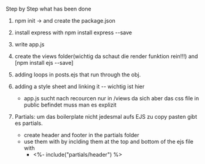 Step by Step what has been done

1. npm init -> and create the package.json
2. install express with npm install express --save
3. write app.js
4. create the views folder(wichtig da schaut die render funktion rein!!!) and [npm install ejs --save]

5. adding loops in posts.ejs that run through the obj.
6. adding a style sheet and linking it -- wichtig ist hier
	- app.js sucht nach recourcen nur in /views da sich aber das css file in public befindet muss man es explizit 
	
7. Partials: um das boilerplate nicht jedesmal aufs EJS zu copy pasten gibt es partials.
	- create header and footer in the partials folder
	- use them with by inclding them at the top and bottom of the ejs file with
		- <%- include("partials/header") %>